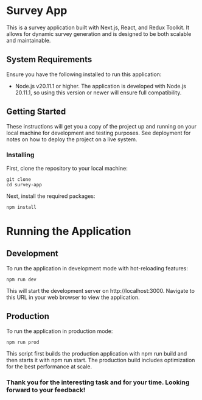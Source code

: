 # Survey App

This is a survey application built with Next.js, React, and Redux Toolkit. It allows for dynamic survey generation and is designed to be both scalable and maintainable.

## System Requirements

Ensure you have the following installed to run this application:

- Node.js v20.11.1 or higher. The application is developed with Node.js 20.11.1, so using this version or newer will ensure full compatibility.

## Getting Started

These instructions will get you a copy of the project up and running on your local machine for development and testing purposes. See deployment for notes on how to deploy the project on a live system.

### Installing

First, clone the repository to your local machine:

```
git clone
cd survey-app
```

Next, install the required packages:

```
npm install
```

# Running the Application

## Development

To run the application in development mode with hot-reloading features:

```
npm run dev
```

This will start the development server on http://localhost:3000. Navigate to this URL in your web browser to view the application.

## Production

To run the application in production mode:

```
npm run prod
```

This script first builds the production application with npm run build and then starts it with npm run start. The production build includes optimization for the best performance at scale.

### Thank you for the interesting task and for your time. Looking forward to your feedback!
